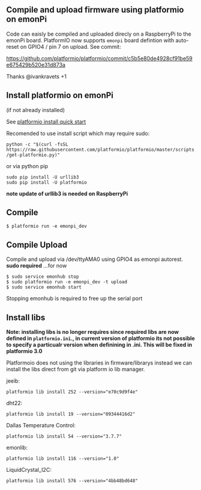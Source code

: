 ## Compile and upload firmware using platformio on emonPi 

Code can eaisly be compiled and uploaded direcly on a RaspberryPi to the emonPi board. PlatformIO now supports `emonpi` board defintion with auto-reset on GPIO4 / pin 7 on upload. See commit:

https://github.com/platformio/platformio/commit/c5b5e80de4928cf91be59e675429b520e31d873a

Thanks @ivankravets  +1

## Install platformio on emonPi 

(if not already installed)

See [platformio install quick start](http://docs.platformio.org/en/latest/installation.html#super-quick-mac-linux)

Recomended to use install script which may require sudo:

`python -c "$(curl -fsSL https://raw.githubusercontent.com/platformio/platformio/master/scripts/get-platformio.py)"`

or via python pip
    
    sudo pip install -U urllib3
    sudo pip install -U platformio
    

**note update of urllib3 is needed on RaspberryPi**

## Compile
  
    $ platformio run -e emonpi_dev

## Compile Upload 

Compile and upload via /dev/ttyAMA0 using GPIO4 as emonpi autorest. **sudo required** ...for now

    $ sudo service emonhub stop
    $ sudo platformio run -e emonpi_dev -t upload
    $ sudo service emonhub start 

Stopping emonhub is required to free up the serial port

## Install libs

**Note: installing libs is no longer requires since required libs are now defined in `platformio.ini`., in current version of platformio its not possible to specify a particualr version when definining in .ini. This will be fixed in platformio 3.0**

Platformoio does not using the libraries in firmware/librarys instead we can install the libs direct from git via platform io lib manager.

jeeib:

    platformio lib install 252 --version="e70c9d9f4e"

dht22:

    platformio lib install 19 --version="09344416d2"

Dallas Temperature Control:

    platformio lib install 54 --version="3.7.7"
    
emonlib:

    platformio lib install 116 --version="1.0"

LiquidCrystal_I2C:

    platformio lib install 576 --version="4bb48bd648"






